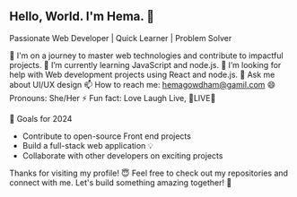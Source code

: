 ## Hello, World. I'm Hema. 👋
Passionate Web Developer | Quick Learner | Problem Solver

<!--
**Hemagowdham/Hemagowdham** is a ✨ _special_ ✨ repository because its `README.md` (this file) appears on your GitHub profile.
-->

🔭 I'm on a journey to master web technologies and contribute to impactful projects.
🌱 I’m currently learning JavaScript and node.js.
🤔 I’m looking for help with Web development projects using React and node.js.
💬 Ask me about UI/UX design
📫 How to reach me: hemagowdham@gamil.com
😄 Pronouns: She/Her
⚡ Fun fact: Love Laugh Live, 🎉LIVE🎉

🎯 Goals for 2024
- Contribute to open-source Front end projects
- Build a full-stack web application 💡
- Collaborate with other developers on exciting projects


Thanks for visiting my profile! 😇
Feel free to check out my repositories and connect with me. Let's build something amazing together! 🚀
